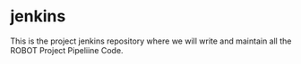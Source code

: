 # jenkins

This is the project jenkins repository where we will write and maintain all the ROBOT Project Pipeliine Code.